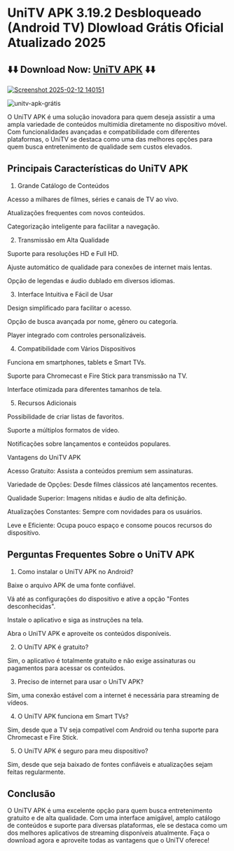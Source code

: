 # UniTV APK 3.19.2 Desbloqueado (Android TV) Dlowload Grátis Oficial Atualizado 2025
## ⬇️⬇️ Download Now: [UniTV APK](https://apksil.com/unitv-apk/) ⬇️⬇️
<a href="https://apksil.com/unitv-apk/">![Screenshot 2025-02-12 140151](https://github.com/user-attachments/assets/2bbea846-b9a9-4664-9d7a-12ad78efc1be)</a> 

![unitv-apk-grátis](https://github.com/user-attachments/assets/3502d3f6-856c-4f13-a465-e7059082dfa8)

O UniTV APK é uma solução inovadora para quem deseja assistir a uma ampla variedade de conteúdos multimídia diretamente no dispositivo móvel. Com funcionalidades avançadas e compatibilidade com diferentes plataformas, o UniTV se destaca como uma das melhores opções para quem busca entretenimento de qualidade sem custos elevados.

## Principais Características do UniTV APK

1. Grande Catálogo de Conteúdos

Acesso a milhares de filmes, séries e canais de TV ao vivo.

Atualizações frequentes com novos conteúdos.

Categorização inteligente para facilitar a navegação.

2. Transmissão em Alta Qualidade

Suporte para resoluções HD e Full HD.

Ajuste automático de qualidade para conexões de internet mais lentas.

Opção de legendas e áudio dublado em diversos idiomas.

3. Interface Intuitiva e Fácil de Usar

Design simplificado para facilitar o acesso.

Opção de busca avançada por nome, gênero ou categoria.

Player integrado com controles personalizáveis.

4. Compatibilidade com Vários Dispositivos

Funciona em smartphones, tablets e Smart TVs.

Suporte para Chromecast e Fire Stick para transmissão na TV.

Interface otimizada para diferentes tamanhos de tela.

5. Recursos Adicionais

Possibilidade de criar listas de favoritos.

Suporte a múltiplos formatos de vídeo.

Notificações sobre lançamentos e conteúdos populares.

Vantagens do UniTV APK

Acesso Gratuito: Assista a conteúdos premium sem assinaturas.

Variedade de Opções: Desde filmes clássicos até lançamentos recentes.

Qualidade Superior: Imagens nítidas e áudio de alta definição.

Atualizações Constantes: Sempre com novidades para os usuários.

Leve e Eficiente: Ocupa pouco espaço e consome poucos recursos do dispositivo.

## Perguntas Frequentes Sobre o UniTV APK

1. Como instalar o UniTV APK no Android?

Baixe o arquivo APK de uma fonte confiável.

Vá até as configurações do dispositivo e ative a opção "Fontes desconhecidas".

Instale o aplicativo e siga as instruções na tela.

Abra o UniTV APK e aproveite os conteúdos disponíveis.

2. O UniTV APK é gratuito?

Sim, o aplicativo é totalmente gratuito e não exige assinaturas ou pagamentos para acessar os conteúdos.

3. Preciso de internet para usar o UniTV APK?

Sim, uma conexão estável com a internet é necessária para streaming de vídeos.

4. O UniTV APK funciona em Smart TVs?

Sim, desde que a TV seja compatível com Android ou tenha suporte para Chromecast e Fire Stick.

5. O UniTV APK é seguro para meu dispositivo?

Sim, desde que seja baixado de fontes confiáveis e atualizações sejam feitas regularmente.

## Conclusão

O UniTV APK é uma excelente opção para quem busca entretenimento gratuito e de alta qualidade. Com uma interface amigável, amplo catálogo de conteúdos e suporte para diversas plataformas, ele se destaca como um dos melhores aplicativos de streaming disponíveis atualmente. Faça o download agora e aproveite todas as vantagens que o UniTV oferece!
